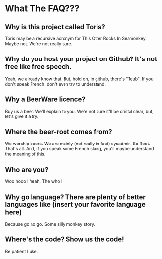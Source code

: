 What The FAQ???
================

Why is this project called Toris?
---------------------------------

Toris may be a recursive acronym for This Otter Rocks In Seamonkey. Maybe not. We're not really sure.

Why do you host your project on Github? It's not free like free speech.
-----------------------------------------------------------------------

Yeah, we already know that. But, hold on, in github, there's "Teub". If you don't speak French, don't even try to understand.

Why a BeerWare licence?
-----------------------

Buy us a beer. We'll explain to you. We'e not sure it'll be cristal clear, but, let's give it a try.

Where the beer-root comes from?
-------------------------------

We worship beers.
We are mainly (not really in fact) sysadmin. So Root. That's all.
And, if you speak some French slang, you'll maybe understand the meaning of this.

Who are you?
------------

Woo hooo ! Yeah, The who !

Why go language? There are plenty of better languages like (insert your favorite language here)
-----------------------------------------------------------------------------------------------

Because go no go. Some silly monkey story.

Where's the code? Show us the code!
-----------------------------------

Be patient Luke.
